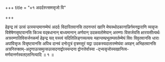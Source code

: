 +++
title = "०१ अदर्दरुत्समसृजो वि"

+++

हेइन्द्र त्वं उत्सं उत्स्यन्दमानम्मेघं अदर्दः विदारितवानसि तदनन्तरं खानि मेघस्थोदकानान्निर्गमनद्वाराणि व्यसृजः विशेषेणसृष्टवानसि किञ्च वद्बधानान् बाध्यमानान् अर्णवान् उदकवतोमेघान् अरम्णाः विसर्जयसि क्षारयसीत्यर्थः अत्ररम्णातिविसर्जनकर्मा हेइन्द्र यत् यस्त्वं यदितिलिङ्गव्यत्ययः महान्तम्प्रभूतम्पवर्तम्मेघं विवः विवृतवानसि धाराः अपांविसृजः विसृष्टवानसि अपिच दानवं दनोःपुत्रं वृत्रमसुरं यद्वा उदकस्यदातारम्मेघंवा अवहन् अभिहतवानसि अत्रनिरुक्तम्-अदृणाउत्समुत्सउत्सदनाद्वोत्स्यन्दना द्वोनत्तेर्वास्या -द्भ्यसृजोस्यखानित्व- मर्णवानर्णस्वतएतानित्यादि ॥ १ ॥